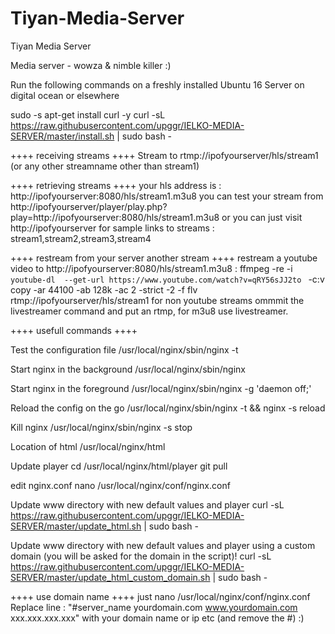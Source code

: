 # Tiyan-Media-Server
 Tiyan Media Server
 
 Media server - wowza & nimble killer :)

Run the following commands on a freshly installed Ubuntu 16 Server on digital ocean or elsewhere

sudo -s
apt-get install curl -y
curl -sL https://raw.githubusercontent.com/upggr/IELKO-MEDIA-SERVER/master/install.sh | sudo bash -


++++ receiving streams ++++
Stream to rtmp://ipofyourserver/hls/stream1   (or any other streamname other than stream1)


++++ retrieving streams ++++
your hls address is : http://ipofyourserver:8080/hls/stream1.m3u8
you can test your stream from http://ipofyourserver/player/play.php?play=http://ipofyourserver:8080/hls/stream1.m3u8
or you can just visit http://ipofyourserver for sample links to streams : stream1,stream2,stream3,stream4

++++ restream from your server another stream ++++
restream a youtube video to http://ipofyourserver:8080/hls/stream1.m3u8 :
ffmpeg -re -i `youtube-dl  --get-url https://www.youtube.com/watch?v=qRY56sJJ2to `  -c:v copy -ar 44100 -ab 128k -ac 2 -strict -2 -f flv rtmp://ipofyourserver/hls/stream1
for non youtube streams ommmit the livestreamer command and put an rtmp, for m3u8 use livestreamer.

++++ usefull commands ++++

Test the configuration file
/usr/local/nginx/sbin/nginx -t

Start nginx in the background
/usr/local/nginx/sbin/nginx

Start nginx in the foreground
/usr/local/nginx/sbin/nginx -g 'daemon off;'

Reload the config on the go
/usr/local/nginx/sbin/nginx -t && nginx -s reload

Kill nginx
/usr/local/nginx/sbin/nginx -s stop

Location of html
/usr/local/nginx/html

Update player
cd /usr/local/nginx/html/player
git pull

edit nginx.conf
nano /usr/local/nginx/conf/nginx.conf

Update www directory with new default values and player
curl -sL https://raw.githubusercontent.com/upggr/IELKO-MEDIA-SERVER/master/update_html.sh | sudo bash -

Update www directory with new default values and player using a custom domain (you will be asked for the domain in the script)!
curl -sL https://raw.githubusercontent.com/upggr/IELKO-MEDIA-SERVER/master/update_html_custom_domain.sh | sudo bash -


++++ use domain name ++++
just nano /usr/local/nginx/conf/nginx.conf
Replace line : "#server_name yourdomain.com www.yourdomain.com xxx.xxx.xxx.xxx" with your domain name or ip etc (and remove the #) :)
